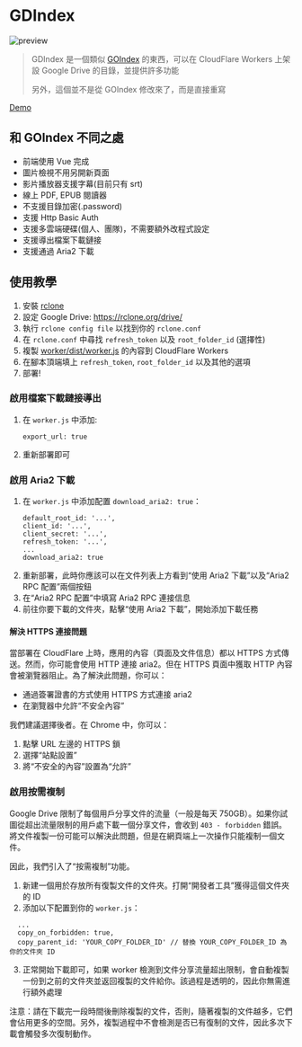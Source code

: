 # GDIndex

![preview](https://i.imgur.com/ENkZwCU.png)

> GDIndex 是一個類似 [GOIndex](https://github.com/donwa/goindex) 的東西，可以在 CloudFlare Workers 上架設 Google Drive 的目錄，並提供許多功能
>
> 另外，這個並不是從 GOIndex 修改來了，而是直接重寫

[Demo](https://gdindex-demo.maple3142.workers.dev/)

## 和 GOIndex 不同之處

-   前端使用 Vue 完成
-   圖片檢視不用另開新頁面
-   影片播放器支援字幕(目前只有 srt)
-   線上 PDF, EPUB 閱讀器
-   不支援目錄加密(.password)
-   支援 Http Basic Auth
-   支援多雲端硬碟(個人、團隊)，不需要額外改程式設定
-   支援導出檔案下載鏈接
-   支援通過 Aria2 下載

## 使用教學

1. 安裝 [rclone](https://rclone.org/)
2. 設定 Google Drive: https://rclone.org/drive/
3. 執行 `rclone config file` 以找到你的 `rclone.conf`
4. 在 `rclone.conf` 中尋找 `refresh_token` 以及 `root_folder_id` (選擇性)
5. 複製 [worker/dist/worker.js](worker/dist/worker.js) 的內容到 CloudFlare Workers
6. 在腳本頂端填上 `refresh_token`, `root_folder_id` 以及其他的選項
7. 部署!

### 啟用檔案下載鏈接導出

1. 在 `worker.js` 中添加:
    ```
    export_url: true
    ```
2. 重新部署即可

### 啟用 Aria2 下載

1. 在 `worker.js` 中添加配置 `download_aria2: true`：
    ```
    default_root_id: '...',
    client_id: '...',
    client_secret: '...',
    refresh_token: '...',
    ...
    download_aria2: true
    ```
2. 重新部署，此時你應該可以在文件列表上方看到“使用 Aria2 下載”以及“Aria2 RPC 配置”兩個按鈕
3. 在“Aria2 RPC 配置”中填寫 Aria2 RPC 連接信息
4. 前往你要下載的文件夾，點擊“使用 Aria2 下載”，開始添加下載任務

#### 解決 HTTPS 連接問題

當部署在 CloudFlare 上時，應用的內容（頁面及文件信息）都以 HTTPS 方式傳送。然而，你可能會使用 HTTP 連接 aria2。但在 HTTPS 頁面中獲取 HTTP 內容會被瀏覽器阻止。為了解決此問題，你可以：

- 通過簽署證書的方式使用 HTTPS 方式連接 aria2
- 在瀏覽器中允許“不安全內容”

我們建議選擇後者。在 Chrome 中，你可以：

1. 點擊 URL 左邊的 HTTPS 鎖
2. 選擇“站點設置”
3. 將“不安全的內容”設置為“允許”

### 啟用按需複制

Google Drive 限制了每個用戶分享文件的流量（一般是每天 750GB）。如果你試圖從超出流量限制的用戶處下載一個分享文件，會收到 `403 - forbidden` 錯誤。將文件複製一份可能可以解決此問題，但是在網頁端上一次操作只能複制一個文件。

因此，我們引入了“按需複制”功能。

1. 新建一個用於存放所有復製文件的文件夾。打開“開發者工具”獲得這個文件夾的 ID
2. 添加以下配置到你的 `worker.js`：

```
  ...
  copy_on_forbidden: true,
  copy_parent_id: 'YOUR_COPY_FOLDER_ID' // 替換 YOUR_COPY_FOLDER_ID 為你的文件夾 ID
```

3. 正常開始下載即可，如果 worker 檢測到文件分享流量超出限制，會自動複製一份到之前的文件夾並返回複製的文件給你。該過程是透明的，因此你無需進行額外處理

注意：請在下載完一段時間後刪除複製的文件，否則，隨著複製的文件越多，它們會佔用更多的空間。另外，複製過程中不會檢測是否已有復制的文件，因此多次下載會觸發多次復制動作。
